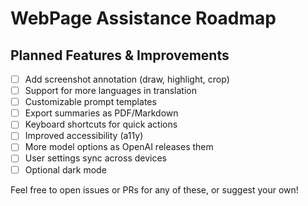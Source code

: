 # WebPage Assistance Roadmap

## Planned Features & Improvements

- [ ] Add screenshot annotation (draw, highlight, crop)
- [ ] Support for more languages in translation
- [ ] Customizable prompt templates
- [ ] Export summaries as PDF/Markdown
- [ ] Keyboard shortcuts for quick actions
- [ ] Improved accessibility (a11y)
- [ ] More model options as OpenAI releases them
- [ ] User settings sync across devices
- [ ] Optional dark mode

Feel free to open issues or PRs for any of these, or suggest your own! 